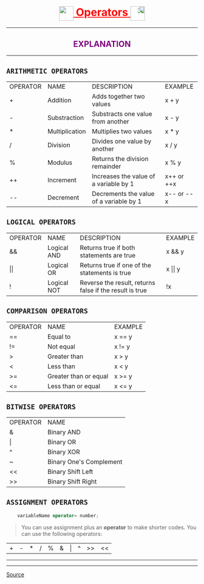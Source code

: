 <h1 align="center" style="text-decoration:underline;color:red;">
    <img style="vertical-align:middle;" src="https://media.giphy.com/media/SUDr9512mOzZrAbMcv/giphy.gif" height="38"/> 
    Operators
    <img style="transform:scaleX(-1);vertical-align:middle;" src="https://media.giphy.com/media/SUDr9512mOzZrAbMcv/giphy.gif" height="38"/>
</h1>

---

<h2 align="center" style="color:purple;">EXPLANATION</h2>

---

## `ARITHMETIC OPERATORS`

<table align="center">
    <tr>
        <td>OPERATOR</td>
        <td>NAME</td>
        <td>DESCRIPTION</td>
        <td>EXAMPLE</td>
    </tr>
    <tr>
        <td>+</td>
        <td>Addition</td>
        <td>Adds together two values</td>
        <td>x + y</td>
    </tr>
    <tr>
        <td>-</td>
        <td>Substraction</td>
        <td>Substracts one value from another</td>
        <td>x - y</td>
    </tr>
    <tr>
        <td>*</td>
        <td>Multiplication</td>
        <td>Multiplies two values</td>
        <td>x * y</td>
    </tr>
    <tr>
        <td>/</td>
        <td>Division</td>
        <td>Divides one value by another</td>
        <td>x / y</td>
    </tr>
    <tr>
        <td>%</td>
        <td>Modulus</td>
        <td>Returns the division remainder</td>
        <td>x % y</td>
    </tr>
    <tr>
        <td>++</td>
        <td>Increment</td>
        <td>Increases the value of a variable by 1</td>
        <td>x++ or ++x</td>
    </tr>
    <tr>
        <td>--</td>
        <td>Decrement</td>
        <td>Decrements the value of a variable by 1</td>
        <td>x-- or --x</td>
    </tr>

</table>

## `LOGICAL OPERATORS`

<table align="center">
    <tr>
        <td>OPERATOR</td>
        <td>NAME</td>
        <td>DESCRIPTION</td>
        <td>EXAMPLE</td>
    </tr>
    <tr>
        <td>&&</td>
        <td>Logical AND</td>
        <td>Returns true if both statements are true</td>
        <td>x && y</td>
    </tr>
    <tr>
        <td>||</td>
        <td>Logical OR</td>
        <td>Returns true if one of the statements is true</td>
        <td>x || y</td>
    </tr>
    <tr>
        <td>!</td>
        <td>Logical NOT</td>
        <td>Reverse the result, returns false if the result is true</td>
        <td>!x</td>
    </tr>

</table>

## `COMPARISON OPERATORS`

<table align="center">
    <tr>
        <td>OPERATOR</td>
        <td>NAME</td>
        <td>EXAMPLE</td>
    </tr>
    <tr>
        <td>==</td>
        <td>Equal to</td>
        <td>x == y</td>
    </tr>
    <tr>
        <td>!=</td>
        <td>Not equal</td>
        <td>x != y</td>
    </tr>
    <tr>
        <td>></td>
        <td>Greater than</td>
        <td>x > y</td>
    </tr>
    <tr>
        <td><</td>
        <td>Less than</td>
        <td>x < y</td>
    </tr>
    <tr>
        <td>>=</td>
        <td>Greater than or equal</td>
        <td>x >= y</td>
    </tr>
    <tr>
        <td><=</td>
        <td>Less than or equal</td>
        <td>x <= y</td>
    </tr>

</table>

## `BITWISE OPERATORS`

<table align="center">
    <tr>
        <td>OPERATOR</td>
        <td>NAME</td>
    </tr>
    <tr>
        <td>&</td>
        <td>Binary AND</td>
    </tr>
    <tr>
        <td>|</td>
        <td>Binary OR</td>
    </tr>
    <tr>
        <td>^</td>
        <td>Binary XOR</td>
    <tr>
        <td>~</td>
        <td>Binary One's Complement</td>
    </tr>
    <tr>
        <td><<</td>
        <td>Binary Shift Left</td>
    </tr>
    <tr>
        <td>>></td>
        <td>Binary Shift Right</td>        
    <tr>

</table>

## `ASSIGNMENT OPERATORS`

```cpp
    variableName operator= number;
```

> You can use assignment plus an **operator** to make shorter codes. You can use the following operators:

<table>
    <tr>
        <td>+</td>
        <td>-</td>
        <td>*</td>
        <td>/</td>
        <td>%</td>
        <td>&</td>
        <td>|</td>
        <td>^</td>
        <td>>></td>
        <td><<</td>
    </tr>
</table>

 ---
 ---
 <a href="https://www.w3schools.com" target="_blank">Source</a>


